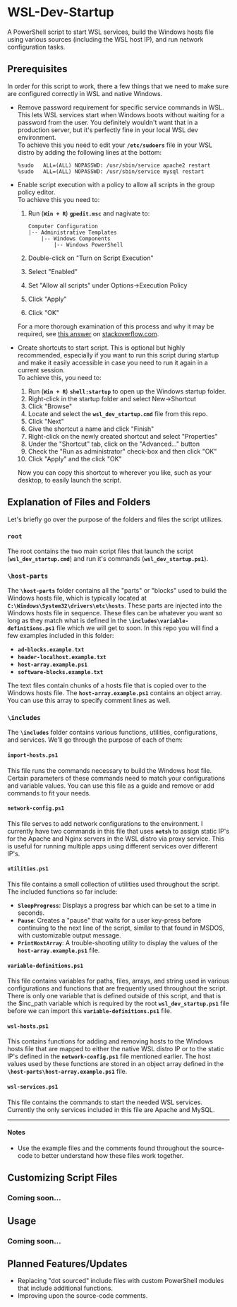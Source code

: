 # WSL-Dev-Startup
A PowerShell script to start WSL services, build the Windows hosts file using various sources (including the WSL host IP), and run network configuration tasks.

## Prerequisites
In order for this script to work, there a few things that we need to make sure are configured correctly in WSL and native Windows.

*   Remove password requirement for specific service commands in WSL. This lets WSL services start when Windows boots without waiting for a password from the user. You definitely wouldn't want that in a production server, but it's perfectly fine in your local WSL dev environment.<br>
    To achieve this you need to edit your **<code>/etc/sudoers</code>** file in your WSL distro by adding the following lines at the bottom:

        %sudo   ALL=(ALL) NOPASSWD: /usr/sbin/service apache2 restart
        %sudo   ALL=(ALL) NOPASSWD: /usr/sbin/service mysql restart

*   Enable script execution with a policy to allow all scripts in the group policy editor. <br>
    To achieve this you need to:
	1.	Run (**<code>Win + R</code>**) **<code>gpedit.msc</code>** and nagivate to:

			Computer Configuration
	        |-- Administrative Templates
	            |-- Windows Components
	                |-- Windows PowerShell
	2.	Double-click on "Turn on Script Execution"
	3.	Select "Enabled"
	4.	Set "Allow all scripts" under Options->Execution Policy
	5.	Click "Apply"
	6.	Click "OK"

	For a more thorough examination of this process and why it may be required, see [this answer](https://stackoverflow.com/questions/27753917/how-do-you-successfully-change-execution-policy-and-enable-execution-of-powershe#answer-27755459) on [stackoverflow.com](https://stackoverflow.com).
    
*	Create shortcuts to start script. This is optional but highly recommended, especially if you want to run this script during startup and make it easily accessible in case you need to run it again in a current session. <br>
	To achieve this, you need to:

	1. Run (**<code>Win + R</code>**) **<code>shell:startup</code>** to open up the Windows startup folder.
	2. Right-click in the startup folder and select New->Shortcut
	3. Click "Browse"
	4. Locate and select the **<code>wsl\_dev\_startup.cmd</code>** file from this repo.
	5. Click "Next"
	6. Give the shortcut a name and click "Finish"
	7. Right-click on the newly created shortcut and select "Properties"
	8. Under the "Shortcut" tab, click on the "Advanced..." button
	9. Check the "Run as administrator" check-box and then click "OK"
	10. Click "Apply" and the click "OK"

	Now you can copy this shortcut to wherever you like, such as your desktop, to easily launch the script.

## Explanation of Files and Folders
Let's briefly go over the purpose of the folders and files the script utilizes.

### <code>root</code>
The root contains the two main script files that launch the script (**<code>wsl\_dev\_startup.cmd</code>**) and run it's commands (**<code>wsl\_dev\_startup.ps1</code>**).

### <code>\host-parts</code>
The **<code>\host-parts</code>** folder contains all the "parts" or "blocks" used to build the Windows hosts file, which is typically located at **<code>C:\Windows\System32\drivers\etc\hosts</code>**. These parts are injected into the Windows hosts file in sequence. These files can be whatever you want so long as they match what is defined in the **<code>\includes\variable-definitions.ps1</code>** file which we will get to soon.
In this repo you will find a few examples included in this folder:

*	**<code>ad-blocks.example.txt</code>**
*	**<code>header-localhost.example.txt</code>**
*	**<code>host-array.example.ps1</code>**
*	**<code>software-blocks.example.txt</code>**

The text files contain chunks of a hosts file that is copied over to the Windows hosts file. The **<code>host-array.example.ps1</code>** contains an object array. You can use this array to specify comment lines as well. 

### <code>\includes</code>
The **<code>\includes</code>** folder contains various functions, utilities, configurations, and services. We'll go through the purpose of each of them:

#### <code>import-hosts.ps1</code>
This file runs the commands necessary to build the Windows host file. Certain parameters of these commands need to match your configurations and variable values. You can use this file as a guide and remove or add commands to fit your needs.

#### <code>network-config.ps1</code>
This file serves to add network configurations to the environment. I currently have two commands in this file that uses **<code>netsh</code>** to assign static IP's for the Apache and Nginx servers in the WSL distro via proxy service. This is useful for running multiple apps using different services over different IP's.

#### <code>utilities.ps1</code>
This file contains a small collection of utilities used throughout the script. The included functions so far include:

*	**<code>SleepProgress</code>**: Displays a progress bar which can be set to a time in seconds.
*	**<code>Pause</code>**: Creates a "pause" that waits for a user key-press before continuing to the next line of the script, similar to that found in MSDOS, with customizable output message.
*	**<code>PrintHostArray</code>**: A trouble-shooting utility to display the values of the **<code>host-array.example.ps1</code>** file. 

#### <code>variable-definitions.ps1</code>
This file contains variables for paths, files, arrays, and string used in various configurations and functions that are frequently used throughout the script. There is only one variable that is defined outside of this script, and that is the $inc_path variable which is required by the root **<code>wsl\_dev\_startup.ps1</code>** file before we can import this **<code>variable-definitions.ps1</code>** file.

#### <code>wsl-hosts.ps1</code>
This contains functions for adding and removing hosts to the Windows hosts file that are mapped to either the native WSL distro IP or to the static IP's defined in the **<code>network-config.ps1</code>** file mentioned earlier. The host values used by these functions are stored in an object array defined in the  **<code>\host-parts\host-array.example.ps1</code>** file.

#### <code>wsl-services.ps1</code>
This file contains the commands to start the needed WSL services. Currently the only services included in this file are Apache and MySQL. 

---

#### Notes
*	Use the example files and the comments found throughout the source-code to better understand how these files work together.

## Customizing Script Files
### Coming soon...

## Usage
### Coming soon...

## Planned Features/Updates
*	Replacing "dot sourced" include files with custom PowerShell modules that include additional functions. 
*	Improving upon the source-code comments.